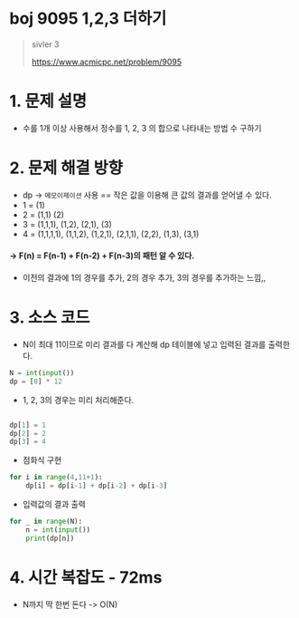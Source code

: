 # boj 9095 1,2,3 더하기
> sivler 3
> 
> https://www.acmicpc.net/problem/9095


# 1. 문제 설명
- 수를 1개 이상 사용해서 정수를 1, 2, 3 의 합으로 나타내는 방법 수 구하기

# 2. 문제 해결 방향
- dp -> `메모이제이션` 사용 == 작은 값을 이용해 큰 값의 결과를 얻어낼 수 있다.
- 1 = (1)
- 2 = (1,1) (2)
- 3 = (1,1,1), (1,2), (2,1), (3)
- 4 = (1,1,1,1), (1,1,2), (1,2,1), (2,1,1), (2,2), (1,3), (3,1)

#### -> F(n) = F(n-1) + F(n-2) + F(n-3)의 패턴 알 수 있다.
- 이전의 결과에 1의 경우를 추가, 2의 경우 추가, 3의 경우를 추가하는 느낌,,

# 3. 소스 코드
- N이 최대 11이므로 미리 결과를 다 계산해 dp 테이블에 넣고 입력된 결과를 출력한다.
```python
N = int(input())
dp = [0] * 12

```
- 1, 2, 3의 경우는 미리 처리해준다.
```python

dp[1] = 1
dp[2] = 2
dp[3] = 4
```
- 점화식 구현
```python
for i in range(4,11+1):
    dp[i] = dp[i-1] + dp[i-2] + dp[i-3]
```
- 입력값의 결과 출력
```python
for _ in range(N):
    n = int(input())
    print(dp[n])

```

# 4. 시간 복잡도 - 72ms
- N까지 딱 한번 돈다 -> O(N)

